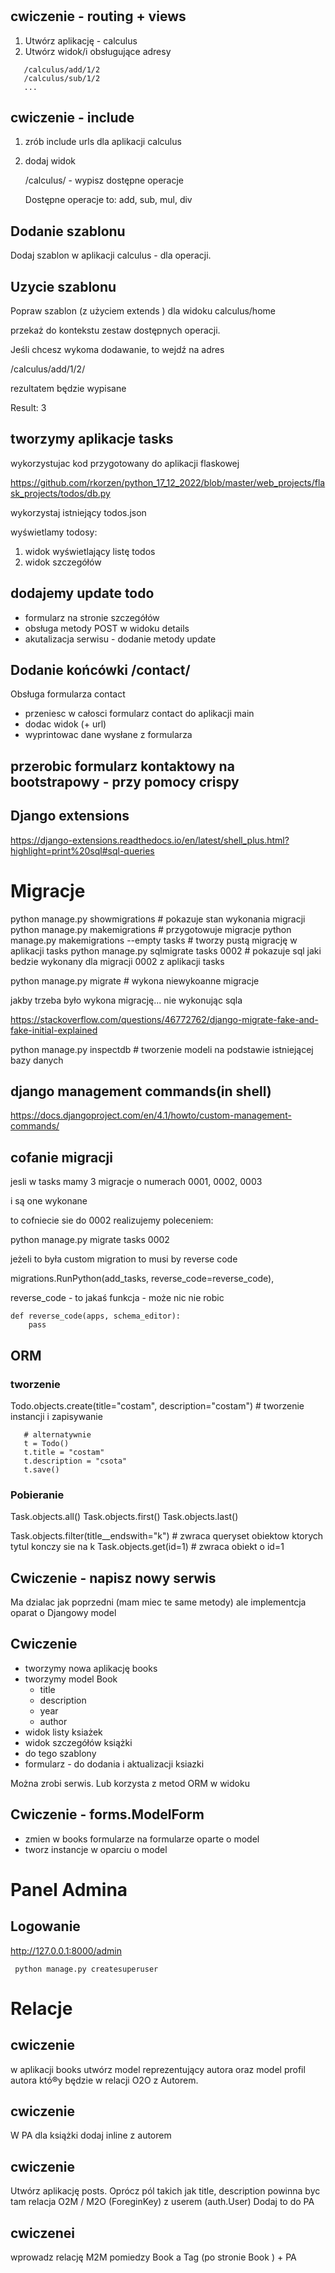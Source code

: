 #

## cwiczenie - routing + views

1. Utwórz aplikację - calculus
2. Utwórz widok/i obsługujące adresy

```
   /calculus/add/1/2
   /calculus/sub/1/2 
   ...
```


## cwiczenie - include

1. zrób include urls dla aplikacji calculus
2. dodaj widok
    
    /calculus/ - wypisz dostępne operacje


    Dostępne operacje to: add, sub, mul, div

## Dodanie szablonu

Dodaj szablon w aplikacji calculus - dla operacji. 

## Uzycie szablonu

Popraw szablon (z użyciem extends ) dla widoku calculus/home

przekaż do kontekstu zestaw dostępnych operacji. 


Jeśli chcesz wykoma dodawanie, to wejdź na adres

/calculus/add/1/2/

rezultatem będzie wypisane 

Result: 3


## tworzymy aplikacje tasks

wykorzystujac kod przygotowany do aplikacji flaskowej

https://github.com/rkorzen/python_17_12_2022/blob/master/web_projects/flask_projects/todos/db.py
 
wykorzystaj istniejący todos.json

wyświetlamy todosy:

1. widok wyświetlający listę todos
2. widok szczegółów


##  dodajemy update todo

   - formularz na stronie szczegółów
   - obsługa metody POST w widoku details
   - akutalizacja serwisu - dodanie metody update


## Dodanie końcówki /contact/

Obsługa formularza contact
- przeniesc w całosci formularz contact do aplikacji main
- dodac widok (+ url)
- wyprintowac dane wysłane z formularza

## przerobic formularz kontaktowy na bootstrapowy - przy pomocy crispy

## Django extensions

https://django-extensions.readthedocs.io/en/latest/shell_plus.html?highlight=print%20sql#sql-queries

# Migracje

python manage.py showmigrations   # pokazuje stan wykonania migracji
python manage.py makemigrations   # przygotowuje migracje
python manage.py makemigrations --empty tasks  # tworzy pustą migrację w aplikacji tasks
python manage.py sqlmigrate tasks 0002   # pokazuje sql jaki bedzie wykonany dla migracji 0002 z aplikacji tasks

python manage.py migrate # wykona niewykoanne migracje

jakby trzeba było wykona migrację... nie wykonując sqla

https://stackoverflow.com/questions/46772762/django-migrate-fake-and-fake-initial-explained


python manage.py inspectdb  # tworzenie modeli na podstawie istniejącej bazy danych


## django management commands(in shell)

https://docs.djangoproject.com/en/4.1/howto/custom-management-commands/

## cofanie migracji

jesli w tasks mamy 3 migracje o numerach 0001, 0002, 0003

i są one wykonane

to cofniecie sie do 0002 realizujemy poleceniem:

python manage.py migrate tasks 0002

jeżeli to była custom migration to musi by reverse code


migrations.RunPython(add_tasks, reverse_code=reverse_code),

reverse_code - to jakaś funkcja - może nic nie robic

```
def reverse_code(apps, schema_editor):
    pass
```


## ORM 


### tworzenie
Todo.objects.create(title="costam", description="costam") # tworzenie instancji i zapisywanie

```
   # alternatywnie
   t = Todo()
   t.title = "costam"
   t.description = "csota"
   t.save()
```

### Pobieranie

Task.objects.all()
Task.objects.first()
Task.objects.last()

Task.objects.filter(title__endswith="k")   # zwraca queryset obiektow ktorych tytul konczy sie na k
Task.objects.get(id=1)  # zwraca obiekt o id=1


## Cwiczenie - napisz nowy serwis

Ma dzialac jak poprzedni (mam miec te same metody) ale implementcja oparat o Djangowy model


## Cwiczenie

- tworzymy nowa aplikację books
- tworzymy model Book
  - title
  - description
  - year
  - author
- widok listy ksiażek
- widok szczegółów książki
- do tego szablony
- formularz - do dodania i aktualizacji ksiazki

Można zrobi serwis. Lub korzysta z metod ORM w widoku


## Cwiczenie - forms.ModelForm

- zmien w books formularze na formularze oparte o model
- tworz instancje w oparciu o model


# Panel Admina

## Logowanie


http://127.0.0.1:8000/admin


     python manage.py createsuperuser 


# Relacje

## cwiczenie

w aplikacji books utwórz model reprezentujący autora oraz model profil autora któ®y będzie w relacji O2O 
z Autorem.

## cwiczenie

W PA dla książki dodaj inline z autorem


## cwiczenie

Utwórz aplikację posts.
Oprócz pól takich jak title, description powinna byc tam relacja O2M / M2O (ForeginKey) z userem (auth.User)
Dodaj to do PA


## cwiczenei

wprowadz relację M2M pomiedzy Book a Tag (po stronie Book ) + PA